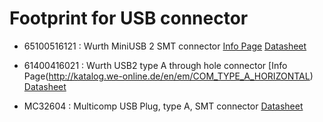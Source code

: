 Footprint for USB connector
===========================

 * 65100516121 : Wurth MiniUSB 2 SMT connector
    [Info Page](http://katalog.we-online.de/en/em/COM_SMT_MINI_TYPE_B_HORIZONTAL)
    [Datasheet](http://katalog.we-online.de/em/datasheet/65100516121.pdf)

 * 61400416021 : Wurth USB2 type A through hole connector
    [Info Page(http://katalog.we-online.de/en/em/COM_TYPE_A_HORIZONTAL)
    [Datasheet](http://katalog.we-online.de/em/datasheet/61400416021.pdf)

 * MC32604 : Multicomp USB Plug, type A, SMT connector
    [Datasheet](http://www.farnell.com/datasheets/2297497.pdf)
